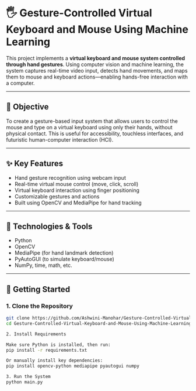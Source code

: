 # 🖐️ Gesture-Controlled Virtual Keyboard and Mouse Using Machine Learning

This project implements a **virtual keyboard and mouse system controlled through hand gestures**. Using computer vision and machine learning, the system captures real-time video input, detects hand movements, and maps them to mouse and keyboard actions—enabling hands-free interaction with a computer.

---

## 🎯 Objective

To create a gesture-based input system that allows users to control the mouse and type on a virtual keyboard using only their hands, without physical contact. This is useful for accessibility, touchless interfaces, and futuristic human-computer interaction (HCI).

---

## ✨ Key Features

- Hand gesture recognition using webcam input
- Real-time virtual mouse control (move, click, scroll)
- Virtual keyboard interaction using finger positioning
- Customizable gestures and actions
- Built using OpenCV and MediaPipe for hand tracking

---

## 🧠 Technologies & Tools

- Python
- OpenCV
- MediaPipe (for hand landmark detection)
- PyAutoGUI (to simulate keyboard/mouse)
- NumPy, time, math, etc.

---

## 🚀 Getting Started

### 1. Clone the Repository

```bash
git clone https://github.com/Ashwini-Manohar/Gesture-Controlled-Virtual-Keyboard-and-Mouse-Using-Machine-Learning.git
cd Gesture-Controlled-Virtual-Keyboard-and-Mouse-Using-Machine-Learning

2. Install Requirements

Make sure Python is installed, then run:
pip install -r requirements.txt

Or manually install key dependencies:
pip install opencv-python mediapipe pyautogui numpy

3. Run the System
python main.py
